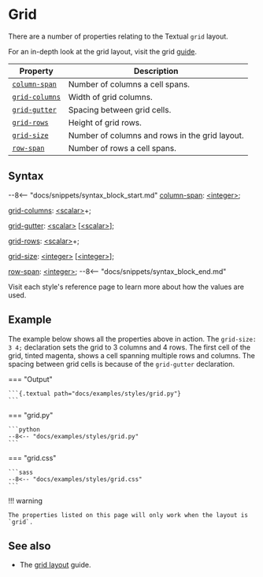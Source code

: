 # Grid

There are a number of properties relating to the Textual `grid` layout.

For an in-depth look at the grid layout, visit the grid [guide](../../guide/layout.md#grid).

| Property       | Description                                    |
|----------------|------------------------------------------------|
| [`column-span`](./column_span.md)  | Number of columns a cell spans.                |
| [`grid-columns`](./grid_columns.md) | Width of grid columns.                         |
| [`grid-gutter`](./grid_gutter.md)  | Spacing between grid cells.                    |
| [`grid-rows`](./grid_rows.md)    | Height of grid rows.                           |
| [`grid-size`](./grid_size.md)    | Number of columns and rows in the grid layout. |
| [`row-span`](./row_span.md)     | Number of rows a cell spans.                   |

## Syntax

--8<-- "docs/snippets/syntax_block_start.md"
<a href="./column_span.md">column-span</a>: <a href="../../css_types/integer">&lt;integer&gt;</a>;

<a href="./grid_columns.md">grid-columns</a>: <a href="../../css_types/scalar">&lt;scalar&gt;</a>+;

<a href="./grid_gutter.md">grid-gutter</a>: <a href="../../css_types/scalar">&lt;scalar&gt;</a> [<a href="../../css_types/scalar">&lt;scalar&gt;</a>];

<a href="./grid_rows.md">grid-rows</a>: <a href="../../css_types/scalar">&lt;scalar&gt;</a>+;

<a href="./grid_size.md">grid-size</a>: <a href="../../css_types/integer">&lt;integer&gt;</a> [<a href="../../css_types/integer">&lt;integer&gt;</a>];

<a href="./row_span.md">row-span</a>: <a href="../../css_types/integer">&lt;integer&gt;</a>;
--8<-- "docs/snippets/syntax_block_end.md"

Visit each style's reference page to learn more about how the values are used.

## Example

The example below shows all the properties above in action.
The `grid-size: 3 4;` declaration sets the grid to 3 columns and 4 rows.
The first cell of the grid, tinted magenta, shows a cell spanning multiple rows and columns.
The spacing between grid cells is because of the `grid-gutter` declaration.

=== "Output"

    ```{.textual path="docs/examples/styles/grid.py"}
    ```

=== "grid.py"

    ```python
    --8<-- "docs/examples/styles/grid.py"
    ```

=== "grid.css"

    ```sass
    --8<-- "docs/examples/styles/grid.css"
    ```

!!! warning

    The properties listed on this page will only work when the layout is `grid`.

## See also

 - The [grid layout](../../guide/layout.md#grid) guide.
